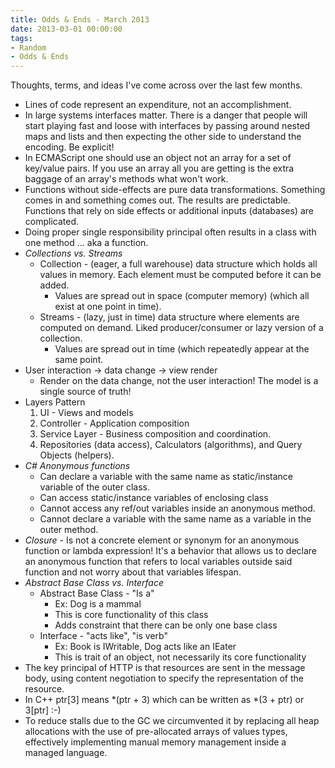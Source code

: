 ```yaml
---
title: Odds & Ends - March 2013
date: 2013-03-01 00:00:00
tags:
- Random
- Odds & Ends
---
```

Thoughts, terms, and ideas I've come across over the last few months.

* Lines of code represent an expenditure, not an accomplishment.
* In large systems interfaces matter.  There is a danger that people will start playing fast and loose with interfaces by passing around nested maps and lists and then expecting the other side to understand the encoding.  Be explicit!
* In ECMAScript one should use an object not an array for a set of key/value pairs.  If you use an array all you are getting is the extra baggage of an array's methods what won't work.
* Functions without side-effects are pure data transformations.  Something comes in and something comes out.  The results are predictable.  Functions that rely on side effects or additional inputs (databases) are complicated.
* Doing proper single responsibility principal often results in a class with one method ... aka a function.
* *Collections vs. Streams*
  * Collection - (eager, a full warehouse) data structure which holds all values in memory.  Each element must be computed before it can be added.
    * Values are spread out in space (computer memory) (which all exist at one point in time).
  * Streams - (lazy, just in time) data structure where elements are computed on demand.  Liked producer/consumer or lazy version of a collection.
    * Values are spread out in time (which repeatedly appear at the same point.
* User interaction -> data change -> view render
  * Render on the data change, not the user interaction!  The model is a single source of truth!
* Layers Pattern
  1. UI - Views and models
  2. Controller - Application composition
  3. Service Layer - Business composition and coordination.
  3. Repositories (data access), Calculators (algorithms), and Query Objects (helpers).
* *C# Anonymous functions*
  * Can declare a variable with the same name as static/instance variable of the outer class.
  * Can access static/instance variables of enclosing class
  * Cannot access any ref/out variables inside an anonymous method.
  * Cannot declare a variable with the same name as a variable in the outer method.
* *Closure* - Is not a concrete element or synonym for an anonymous function or lambda expression!  It's a behavior that allows us to declare an anonymous function that refers to local variables outside said function and not worry about that variables lifespan.
* *Abstract Base Class vs. Interface*
  * Abstract Base Class - "Is a"
    * Ex: Dog is a mammal
    * This is core functionality of this class
    * Adds constraint that there can be only one base class
  * Interface - "acts like", "is verb"
    * Ex: Book is IWritable, Dog acts like an IEater
    * This is trait of an object, not necessarily its core functionality
* The key principal of HTTP is that resources are sent in the message body, using content negotiation to specify the representation of the resource.
* In C++ ptr[3] means *(ptr + 3) which can be written as *(3 + ptr) or 3[ptr] :-)
* To reduce stalls due to the GC we circumvented it by replacing all heap allocations with the use of pre-allocated arrays of values types, effectively implementing manual memory management inside a managed language.